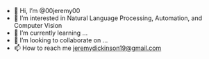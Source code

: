 - 👋 Hi, I’m @00jeremy00
- 👀 I’m interested in Natural Language Processing, Automation, and Computer Vision
- 🌱 I’m currently learning ...
- 💞️ I’m looking to collaborate on ...
- 📫 How to reach me jeremydickinson19@gmail.com
<!---
00jeremy00/00jeremy00 is a ✨ special ✨ repository because its `README.md` (this file) appears on your GitHub profile.
You can click the Preview link to take a look at your changes.
--->
